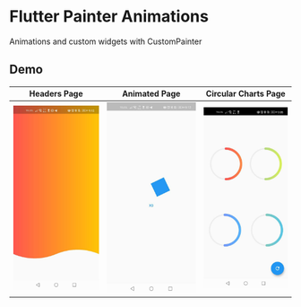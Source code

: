 # Flutter Painter Animations

Animations and custom widgets with CustomPainter

## Demo

| Headers Page | Animated Page | Circular Charts Page |
| :-: | :-: | --- |
| ![](https://github.com/urielexis64/flutter_animations/blob/51a5d664fc09010282785a38464da8c153003881/assets/headers%20page.jpeg) | ![](https://github.com/urielexis64/flutter_animations/blob/51a5d664fc09010282785a38464da8c153003881/assets/animated%20page.jpeg) | ![](https://github.com/urielexis64/flutter_animations/blob/51a5d664fc09010282785a38464da8c153003881/assets/ciruclar%20charts%20page.jpeg) |
